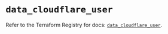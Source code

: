# `data_cloudflare_user`

Refer to the Terraform Registry for docs: [`data_cloudflare_user`](https://registry.terraform.io/providers/cloudflare/cloudflare/4.27.0/docs/data-sources/user).

